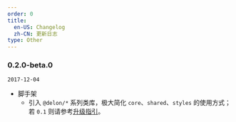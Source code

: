 ```yaml
---
order: 0
title:
  en-US: Changelog
  zh-CN: 更新日志
type: Other
---
```


### 0.2.0-beta.0

`2017-12-04`

- 脚手架
    - 引入 `@delon/*` 系列类库，极大简化 `core`、`shared`、`styles` 的使用方式；若 `0.1` 则请参考[升级指引](http://ng-alain.com/#/docs/010-020-changes)。
